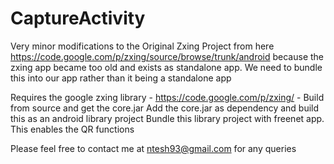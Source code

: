 CaptureActivity
===============

Very minor modifications to the Original Zxing Project from here https://code.google.com/p/zxing/source/browse/trunk/android
because the zxing app became too old and exists as standalone app. We need to bundle this into our app rather than it being a standalone app

Requires the google zxing library - https://code.google.com/p/zxing/ - Build from source and get the core.jar 
Add the core.jar as dependency and build this as an android library project
Bundle this library project with freenet app. This enables the QR functions 

Please feel free to contact me at ntesh93@gmail.com for any queries
